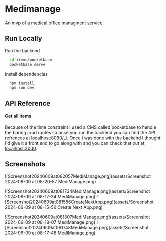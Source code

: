 # Medimanage

An mvp of a medical office managment service.

## Run Locally

Run the backend

```bash
  cd itexc/pocketbase
  pocketbase serve
```

Install dependencies

```bash
  npm install
  npm run dev
```

## API Reference

#### Get all items

Because of the time constraint I used a CMS called pocketbase to handle the boring crud routes so once you run the backend you can find the API refrences at [localhost:8090/_/](https://localhost:8090/_/).
Once I was done with the backend I thought I'd give it a front end to go along with and you can check that out at [localhost:3000](https://localhost:3000).

## Screenshots

![Screenshot20240609at082057MediManage.png](assets/Screenshot 2024-06-09 at 08-20-57 MediManage.png)

![Screenshot20240609at081734MediManage.png](assets/Screenshot 2024-06-09 at 08-17-34 MediManage.png)
![Screenshot20240609at081556CreateNextApp.png](assets/Screenshot 2024-06-09 at 08-15-56 Create Next App.png)

![Screenshot20240609at081807MediManage.png](assets/Screenshot 2024-06-09 at 08-18-07 MediManage.png)
![Screenshot20240609at081748MediManage.png](assets/Screenshot 2024-06-09 at 08-17-48 MediManage.png)
